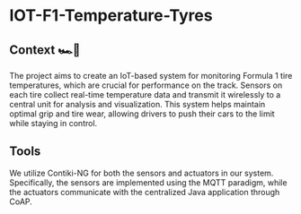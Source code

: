 # IOT-F1-Temperature-Tyres

## Context 🏎️💨
The project aims to create an IoT-based system for monitoring Formula 1 tire temperatures, which are crucial for performance on the track. Sensors on each tire collect real-time temperature data and transmit it wirelessly to a central unit for analysis and visualization. This system helps maintain optimal grip and tire wear, allowing drivers to push their cars to the limit while staying in control.

## Tools
We utilize Contiki-NG for both the sensors and actuators in our system. Specifically, the sensors are implemented using the MQTT paradigm, while the actuators communicate with the centralized Java application through CoAP.
